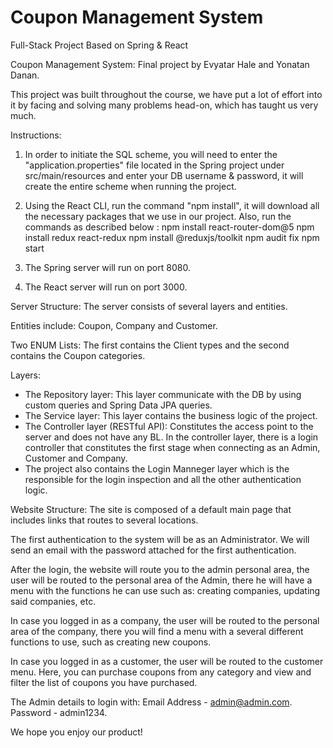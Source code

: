 # Coupon Management System
Full-Stack Project Based on Spring & React

Coupon Management System: Final project by Evyatar Hale and Yonatan Danan.

This project was built throughout the course, we have put a lot of effort into it 
by facing and solving many problems head-on, which has taught us very much.

Instructions:

1. In order to initiate the SQL scheme, you will need to enter the "application.properties" file 
   located in the Spring project under src/main/resources and enter your DB username & 
   password, it will create the entire scheme when running the project.

2. Using the React CLI, run the command "npm install", it will download all the necessary packages that we use in our project.
   Also, run the commands as described below :
   npm install react-router-dom@5
   npm install redux react-redux
   npm install @reduxjs/toolkit
   npm audit fix
   npm start

3. The Spring server will run on port 8080.

4. The React server will run on port 3000.

Server Structure:
The server consists of several layers and entities.

Entities include: Coupon, Company and Customer.

Two ENUM Lists: The first contains the Client types and the second contains the Coupon categories.

Layers:

* The Repository layer: This layer communicate with the DB by using custom queries and 
Spring Data JPA queries.
* The Service layer: This layer contains the business logic of the project.
* The Controller layer (RESTful API): Constitutes the access point to the server and does not 
  have any BL. In the controller layer, there is a login controller that constitutes the first stage 
  when connecting as an Admin, Customer and Company.
* The project also contains the Login Manneger layer which is the responsible for the login 
  inspection and all the other authentication logic.

Website Structure:
The site is composed of a default main page that includes links that routes to several locations.

The first authentication to the system will be as an Administrator.
We will send an email with the password attached for the first authentication.

After the login, the website will route you to the admin personal area, the user will be routed to the 
personal area of the Admin, there he will have a menu with the functions he can use such as: 
creating companies, updating said companies, etc.

In case you logged in as a company, the user will be routed to the personal area of the company, 
there you will find a menu with a several different functions to use, such as creating new coupons.

In case you logged in as a customer, the user will be routed to the customer menu.
Here, you can purchase coupons from any category and view and filter the list of coupons you have purchased.

The Admin details to login with: 
Email Address - admin@admin.com.
Password - admin1234.

We hope you enjoy our product!
